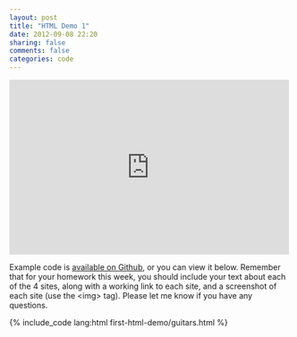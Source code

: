 ```yaml
---
layout: post
title: "HTML Demo 1"
date: 2012-09-08 22:20
sharing: false
comments: false
categories: code
---
```


<iframe src="http://player.vimeo.com/video/49118114" width="500" height="313" frameborder="0" webkitAllowFullScreen mozallowfullscreen allowFullScreen></iframe>

Example code is [available on Github](https://github.com/mkornblum/de271-fa12/tree/master/source/downloads/code/first-html-demo), or you can view it below. Remember that for your homework this week, you should include your text about each of the 4 sites, along with a working link to each site, and a screenshot of each site (use the \<img\> tag). Please let me know if you have any questions.

<!-- more -->

{% include_code lang:html first-html-demo/guitars.html %}
